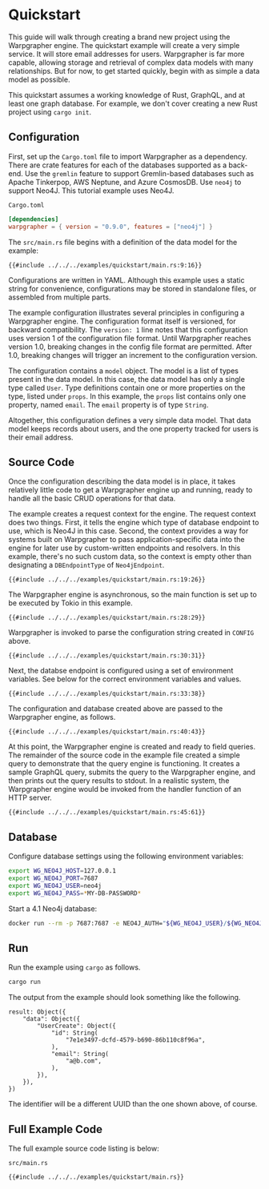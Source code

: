 # Quickstart

This guide will walk through creating a brand new project using the Warpgrapher engine. The quickstart example will create a very simple service. It will store email addresses for users. Warpgrapher is far more capable, allowing storage and retrieval of complex data models with many relationships. But for now, to get started quickly, begin with as simple a data model as possible.

This quickstart assumes a working knowledge of Rust, GraphQL, and at least one graph database. For example, we don't cover creating a new Rust project using `cargo init`.

## Configuration

First, set up the `Cargo.toml` file to import Warpgrapher as a dependency. There are crate features for each of the databases supported as a back-end.  Use the `gremlin` feature to support Gremlin-based databases such as Apache Tinkerpop, AWS Neptune, and Azure CosmosDB. Use `neo4j` to support Neo4J. This tutorial example uses Neo4J.

`Cargo.toml`

```toml
[dependencies]
warpgrapher = { version = "0.9.0", features = ["neo4j"] }
```

The `src/main.rs` file begins with a definition of the data model for the example:

```rust,no_run,noplayground
{{#include ../../../examples/quickstart/main.rs:9:16}}
```

Configurations are written in YAML. Although this example uses a static string for convenience, configurations may be stored in standalone files, or assembled from multiple parts.

The example configuration illustrates several principles in configuring a Warpgrapher engine. The configuration format itself is versioned, for backward compatibility. The `version: 1` line notes that this configuration uses version 1 of the configuration file format.  Until Warpgrapher reaches version 1.0, breaking changes in the config file format are permitted. After 1.0, breaking changes will trigger an increment to the configuration version.

The configuration contains a `model` object. The model is a list of types present in the data model. In this case, the data model has only a single type called `User`. Type definitions contain one or more properties on the type, listed under `props`. In this example, the `props` list contains only one property, named `email`. The `email` property is of type `String`.

Altogether, this configuration defines a very simple data model. That data model keeps records about users, and the one property tracked for users is their email address.

## Source Code

Once the configuration describing the data model is in place, it takes relatively little code to get a Warpgrapher engine up and running, ready to handle all the basic CRUD operations for that data.

The example creates a request context for the engine. The request context does two things. First, it tells the engine which type of database endpoint to use, which is Neo4J in this case. Second, the context provides a way for systems built on Warpgrapher to pass application-specific data into the engine for later use by custom-written endpoints and resolvers. In this example, there's no such custom data, so the context is empty other than designating a `DBEndpointType` of `Neo4jEndpoint`.

```rust,no_run,noplayground
{{#include ../../../examples/quickstart/main.rs:19:26}}
```

The Warpgrapher engine is asynchronous, so the main function is set up to be executed by Tokio in this example.

```rust,no_run,noplayground
{{#include ../../../examples/quickstart/main.rs:28:29}}
```

Warpgrapher is invoked to parse the configuration string created in `CONFIG` above.

```rust,no_run,noplayground
{{#include ../../../examples/quickstart/main.rs:30:31}}
```

Next, the databse endpoint is configured using a set of environment variables. See below for the correct environment variables and values.

```rust,no_run,noplayground
{{#include ../../../examples/quickstart/main.rs:33:38}}
```

The configuration and database created above are passed to the Warpgrapher engine, as follows.

```rust,no_run,noplayground
{{#include ../../../examples/quickstart/main.rs:40:43}}
```

At this point, the Warpgrapher engine is created and ready to field queries. The remainder of the source code in the example file created a simple query to demonstrate that the query engine is functioning.  It creates a sample GraphQL query, submits the query to the Warpgrapher engine, and then prints out the query results to stdout. In a realistic system, the Warpgrapher engine would be invoked from the handler function of an HTTP server.

```rust,no_run,noplayground
{{#include ../../../examples/quickstart/main.rs:45:61}}
```

## Database

Configure database settings using the following environment variables:

```bash
export WG_NEO4J_HOST=127.0.0.1
export WG_NEO4J_PORT=7687
export WG_NEO4J_USER=neo4j
export WG_NEO4J_PASS=*MY-DB-PASSWORD*
```

Start a 4.1 Neo4j database:

```bash
docker run --rm -p 7687:7687 -e NEO4J_AUTH="${WG_NEO4J_USER}/${WG_NEO4J_PASS}" neo4j:4.4
```

## Run

Run the example using `cargo` as follows.

```bash
cargo run
```

The output from the example should look something like the following.

```
result: Object({
    "data": Object({
        "UserCreate": Object({
            "id": String(
                "7e1e3497-dcfd-4579-b690-86b110c8f96a",
            ),
            "email": String(
                "a@b.com",
            ),
        }),
    }),
})
```

The identifier will be a different UUID than the one shown above, of course.

## Full Example Code

The full example source code listing is below:

`src/main.rs`

```rust,no_run,noplayground
{{#include ../../../examples/quickstart/main.rs}}
```
